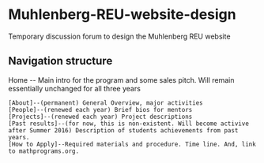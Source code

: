 # Muhlenberg-REU-website-design
Temporary discussion forum to design the Muhlenberg REU website


## Navigation structure

Home --	Main intro for the program and some sales pitch. Will remain essentially unchanged for all three years

	[About]--(permanent) General Overview, major activities
	[People]--(renewed each year) Brief bios for mentors
	[Projects]--(renewed each year) Project descriptions
	[Past results]--(for now, this is non-existent. Will become activive after Summer 2016) Description of students achievements from past years.
	[How to Apply]--Required materials and procedure. Time line. And, link to mathprograms.org.
